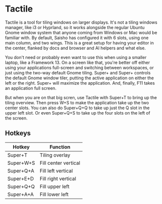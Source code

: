 # Tactile

Tactile is a tool for tiling windows on larger displays. It's not a tiling windows manager, like i3 or Hyprland,
so it works alongside the regular Ubuntu Gnome window system that anyone coming from Windows or Mac would be 
familiar with. By default, Saisho has configured it with 6 slots, using one main column, and two wings. This is
a great setup for having your editor in the center, flanked by docs and browser and AI helpers and what else.

You don't need or probably even want to use this when using a smaller laptop, like a Framework 13. On a screen 
like that, you're better off either using your applications full-screen and switching between workspaces, or 
just using the two-way default Gnome tiling. Super+<arrow left> and Super+<arrow right> controls the default 
Gnome window tiler, putting the active application on either the left or the right. Super+<arrow up> will 
maximize the application. And, finally, F11 takes an application full screen.

But when you are on that big scren, use Tactile with Super+T to bring up the tiling overview. Then press W+S 
to make the application take up the two center slots. You can also do Super+Q+Q to take up just the Q slot in 
the upper left slot. Or even Super+Q+S to take up the four slots on the left of the screen.

## Hotkeys

| Hotkey        | Function             |
| ------------- | -------------------- |
| Super+T       | Tiling overlay       |
| Super+W+S     | Fill center vertical |
| Super+Q+A     | Fill left vertical   |
| Super+E+D     | Fill right vertical  |
| Super+Q+Q     | Fill upper left      |
| Super+A+A     | Fill lower left      |
